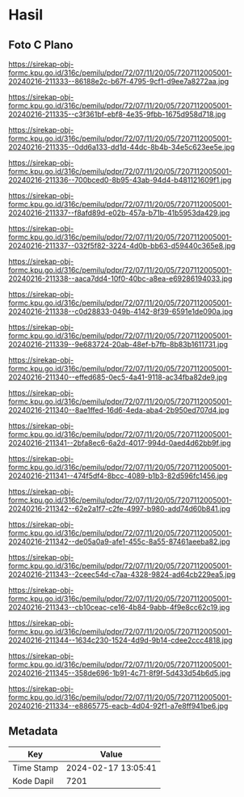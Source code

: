 # Hasil

## Foto C Plano

https://sirekap-obj-formc.kpu.go.id/316c/pemilu/pdpr/72/07/11/20/05/7207112005001-20240216-211333--86188e2c-b67f-4795-9cf1-d9ee7a8272aa.jpg

https://sirekap-obj-formc.kpu.go.id/316c/pemilu/pdpr/72/07/11/20/05/7207112005001-20240216-211335--c3f361bf-ebf8-4e35-9fbb-1675d958d718.jpg

https://sirekap-obj-formc.kpu.go.id/316c/pemilu/pdpr/72/07/11/20/05/7207112005001-20240216-211335--0dd6a133-dd1d-44dc-8b4b-34e5c623ee5e.jpg

https://sirekap-obj-formc.kpu.go.id/316c/pemilu/pdpr/72/07/11/20/05/7207112005001-20240216-211336--700bced0-8b95-43ab-94d4-b481121609f1.jpg

https://sirekap-obj-formc.kpu.go.id/316c/pemilu/pdpr/72/07/11/20/05/7207112005001-20240216-211337--f8afd89d-e02b-457a-b71b-41b5953da429.jpg

https://sirekap-obj-formc.kpu.go.id/316c/pemilu/pdpr/72/07/11/20/05/7207112005001-20240216-211337--032f5f82-3224-4d0b-bb63-d59440c365e8.jpg

https://sirekap-obj-formc.kpu.go.id/316c/pemilu/pdpr/72/07/11/20/05/7207112005001-20240216-211338--aaca7dd4-10f0-40bc-a8ea-e69286194033.jpg

https://sirekap-obj-formc.kpu.go.id/316c/pemilu/pdpr/72/07/11/20/05/7207112005001-20240216-211338--c0d28833-049b-4142-8f39-6591e1de090a.jpg

https://sirekap-obj-formc.kpu.go.id/316c/pemilu/pdpr/72/07/11/20/05/7207112005001-20240216-211339--9e683724-20ab-48ef-b7fb-8b83b1611731.jpg

https://sirekap-obj-formc.kpu.go.id/316c/pemilu/pdpr/72/07/11/20/05/7207112005001-20240216-211340--effed685-0ec5-4a41-9118-ac34fba82de9.jpg

https://sirekap-obj-formc.kpu.go.id/316c/pemilu/pdpr/72/07/11/20/05/7207112005001-20240216-211340--8ae1ffed-16d6-4eda-aba4-2b950ed707d4.jpg

https://sirekap-obj-formc.kpu.go.id/316c/pemilu/pdpr/72/07/11/20/05/7207112005001-20240216-211341--2bfa8ec6-6a2d-4017-994d-0aed4d62bb9f.jpg

https://sirekap-obj-formc.kpu.go.id/316c/pemilu/pdpr/72/07/11/20/05/7207112005001-20240216-211341--474f5df4-8bcc-4089-b1b3-82d596fc1456.jpg

https://sirekap-obj-formc.kpu.go.id/316c/pemilu/pdpr/72/07/11/20/05/7207112005001-20240216-211342--62e2a1f7-c2fe-4997-b980-add74d60b841.jpg

https://sirekap-obj-formc.kpu.go.id/316c/pemilu/pdpr/72/07/11/20/05/7207112005001-20240216-211342--de05a0a9-afe1-455c-8a55-87461aeeba82.jpg

https://sirekap-obj-formc.kpu.go.id/316c/pemilu/pdpr/72/07/11/20/05/7207112005001-20240216-211343--2ceec54d-c7aa-4328-9824-ad64cb229ea5.jpg

https://sirekap-obj-formc.kpu.go.id/316c/pemilu/pdpr/72/07/11/20/05/7207112005001-20240216-211343--cb10ceac-ce16-4b84-9abb-4f9e8cc62c19.jpg

https://sirekap-obj-formc.kpu.go.id/316c/pemilu/pdpr/72/07/11/20/05/7207112005001-20240216-211344--1634c230-1524-4d9d-9b14-cdee2ccc4818.jpg

https://sirekap-obj-formc.kpu.go.id/316c/pemilu/pdpr/72/07/11/20/05/7207112005001-20240216-211345--358de696-1b91-4c71-8f9f-5d433d54b6d5.jpg

https://sirekap-obj-formc.kpu.go.id/316c/pemilu/pdpr/72/07/11/20/05/7207112005001-20240216-211334--e8865775-eacb-4d04-92f1-a7e8ff941be6.jpg


## Metadata

| Key        | Value               |
| ---------- | ------------------- |
| Time Stamp | 2024-02-17 13:05:41 |
| Kode Dapil | 7201                |



